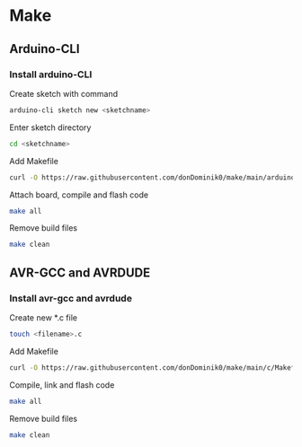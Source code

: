 # Make

## Arduino-CLI

### Install arduino-CLI

Create sketch with command
```bash
arduino-cli sketch new <sketchname> 
```
Enter sketch directory
```bash
cd <sketchname>
```
Add Makefile
```bash
curl -O https://raw.githubusercontent.com/donDominik0/make/main/arduino-cli/blink/Makefile
```
Attach board, compile and flash code
```bash
make all
```
Remove build files
```bash
make clean
```


## AVR-GCC and AVRDUDE

### Install avr-gcc and avrdude

Create new \*.c file
```bash
touch <filename>.c
```

Add Makefile
```bash
curl -O https://raw.githubusercontent.com/donDominik0/make/main/c/Makefile
```

Compile, link and flash code
```bash
make all
```

Remove build files
```bash
make clean
```
